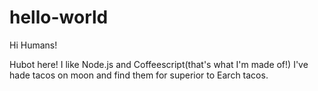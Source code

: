 # hello-world

Hi Humans!

Hubot here! I like Node.js and Coffeescript(that's what I'm made of!)
I've hade tacos on moon and find them for superior to Earch tacos.
